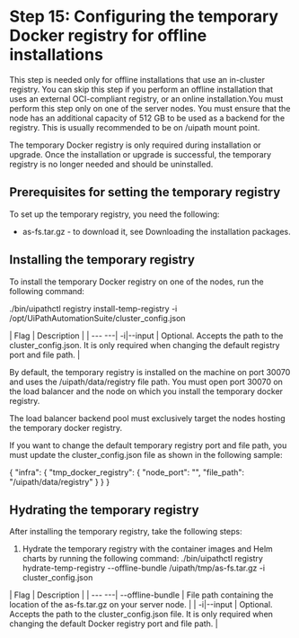 ﻿# Step 15: Configuring the temporary Docker registry for offline installations

This step is needed only for offline installations that use an in-cluster registry. You can skip this step if you perform an offline installation that uses an external OCI-compliant registry, or an online installation.You must perform this step only on one of the server nodes. You must ensure that the node has an additional capacity of 512 GB to be used as a backend for the registry. This is usually recommended to be on /uipath mount point.

The temporary Docker registry is only required during installation or upgrade. Once the installation or upgrade is successful, the temporary registry is no longer needed and should be uninstalled.

## Prerequisites for setting the temporary registry

To set up the temporary registry, you need the following:

* as-fs.tar.gz - to download it, see Downloading the installation packages.


## Installing the temporary registry

To install the temporary Docker registry on one of the nodes, run the following command:

./bin/uipathctl registry install-temp-registry -i /opt/UiPathAutomationSuite/cluster_config.json


| Flag | Description |
| --- ---| -i|--input | Optional. Accepts the path to the cluster_config.json. It is only required when changing the default registry port and file path. |

By default, the temporary registry is installed on the machine on port 30070 and uses the /uipath/data/registry file path. You must open port 30070 on the load balancer and the node on which you install the temporary docker registry.

The load balancer backend pool must exclusively target the nodes hosting the temporary docker registry.

If you want to change the default temporary registry port and file path, you must update the cluster_config.json file as shown in the following sample:

{
  "infra": {
    "tmp_docker_registry": {
      "node_port": "<new port number>",
      "file_path": "/uipath/data/registry"
    }
  }
}


## Hydrating the temporary registry

After installing the temporary registry, take the following steps:

1. Hydrate the temporary registry with the container images and Helm charts by running the following command: ./bin/uipathctl registry hydrate-temp-registry --offline-bundle /uipath/tmp/as-fs.tar.gz -i cluster_config.json


| Flag | Description |
| --- ---| --offline-bundle | File path containing the location of the as-fs.tar.gz on your server node. |
| -i|--input | Optional. Accepts the path to the cluster_config.json file. It is only required when changing the default Docker registry port and file path. |

